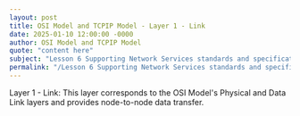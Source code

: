 ```yaml
---
layout: post
title: OSI Model and TCPIP Model - Layer 1 - Link
date: 2025-01-10 12:00:00 -0000
author: OSI Model and TCPIP Model
quote: "content here"
subject: "Lesson 6 Supporting Network Services standards and specifications"
permalink: "/Lesson 6 Supporting Network Services standards and specifications/OSI Model and TCPIP Model/OSI Model and TCPIP Model - Layer 1 - Link"
---
```


Layer 1 - Link: This layer corresponds to the OSI Model's Physical and Data Link layers and provides node-to-node data transfer.
